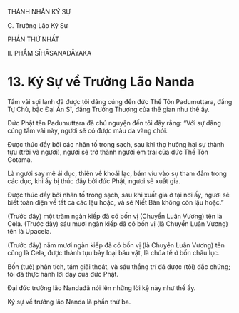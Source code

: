 THÁNH NHÂN KÝ SỰ

C. Trưởng Lão Ký Sự

PHẦN THỨ NHẤT

II. PHẨM SĪHĀSANADĀYAKA

# 13. Ký Sự về Trưởng Lão Nanda

Tấm vải sợi lanh đã được tôi dâng cúng đến đức Thế Tôn Padumuttara, đấng Tự Chủ, bậc Đại Ẩn Sĩ, đấng Trưởng Thượng của thế gian như thế ấy.

Đức Phật tên Padumuttara đã chú nguyện đến tôi đây rằng: “Với sự dâng cúng tấm vải này, ngươi sẽ có được màu da vàng chói.

Được thúc đẩy bởi các nhân tố trong sạch, sau khi thọ hưởng hai sự thành tựu (trời và người), ngươi sẽ trở thành người em trai của đức Thế Tôn Gotama.

Là người say mê ái dục, thiên về khoái lạc, bám víu vào sự tham đắm trong các dục, khi ấy bị thúc đẩy bởi đức Phật, ngươi sẽ xuất gia.

Được thúc đẩy bởi nhân tố trong sạch, sau khi xuất gia ở tại nơi ấy, ngươi sẽ biết toàn diện về tất cả các lậu hoặc, và sẽ Niết Bàn không còn lậu hoặc.”

(Trước đây) một trăm ngàn kiếp đã có bốn vị (Chuyển Luân Vương) tên là Cela. (Trước đây) sáu mươi ngàn kiếp đã có bốn vị (là Chuyển Luân Vương) tên là Upacela.

(Trước đây) năm mươi ngàn kiếp đã có bốn vị (là Chuyển Luân Vương) tên cũng là Cela, được thành tựu bảy loại báu vật, là chúa tể ở bốn châu lục.

Bốn (tuệ) phân tích, tám giải thoát, và sáu thắng trí đã được (tôi) đắc chứng; tôi đã thực hành lời dạy của đức Phật.

Đại đức trưởng lão Nandađã nói lên những lời kệ này như thế ấy.

Ký sự về trưởng lão Nanda là phần thứ ba.
